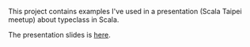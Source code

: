 This project contains examples I've used in a presentation (Scala Taipei meetup) about typeclass in Scala.

The presentation slides is [here](https://docs.google.com/presentation/d/16WwEFbawzecu10H4I5oSFutHS8HTEkvAabOuAcOX8bQ/edit).